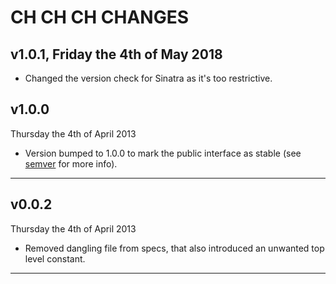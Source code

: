 # CH CH CH CHANGES #

## v1.0.1, Friday the 4th of May 2018 ##

- Changed the version check for Sinatra as it's too restrictive.

## v1.0.0 ##

Thursday the 4th of April 2013

* Version bumped to 1.0.0 to mark the public interface as stable (see [semver](http://semver.org/) for more info).

----

## v0.0.2 ##

Thursday the 4th of April 2013

* Removed dangling file from specs, that also introduced an unwanted top level constant.

----
